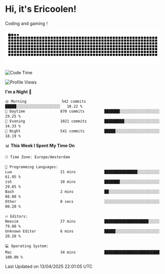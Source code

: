 # Hi, it's Ericoolen!
Coding and gaming！

<picture>
  <source media="(prefers-color-scheme: dark)" srcset="https://raw.githubusercontent.com/Eric-Song-Nop/Eric-Song-Nop/output/github-contribution-grid-snake-dark.svg">
  <source media="(prefers-color-scheme: light)" srcset="https://raw.githubusercontent.com/Eric-Song-Nop/Eric-Song-Nop/output/github-contribution-grid-snake.svg">
  <img alt="github contribution grid snake animation" src="https://raw.githubusercontent.com/Eric-Song-Nop/Eric-Song-Nop/output/github-contribution-grid-snake.svg">
</picture>

<!--START_SECTION:waka-->
![Code Time](http://img.shields.io/badge/Code%20Time-1%2C804%20hrs%2057%20mins-blue)

![Profile Views](http://img.shields.io/badge/Profile%20Views-1-blue)

**I'm a Night 🦉** 

```text
🌞 Morning                542 commits         █████░░░░░░░░░░░░░░░░░░░░   18.22 % 
🌆 Daytime                870 commits         ███████░░░░░░░░░░░░░░░░░░   29.25 % 
🌃 Evening                1021 commits        █████████░░░░░░░░░░░░░░░░   34.33 % 
🌙 Night                  541 commits         █████░░░░░░░░░░░░░░░░░░░░   18.19 % 
```


📊 **This Week I Spent My Time On** 

```text
🕑︎ Time Zone: Europe/Amsterdam

💬 Programming Languages: 
Lua                      21 mins             ███████████████░░░░░░░░░░   61.95 % 
zsh                      10 mins             ███████░░░░░░░░░░░░░░░░░░   29.85 % 
Bash                     2 mins              ██░░░░░░░░░░░░░░░░░░░░░░░   08.00 % 
Other                    0 secs              ░░░░░░░░░░░░░░░░░░░░░░░░░   00.20 % 

🔥 Editors: 
Neovim                   27 mins             ████████████████████░░░░░   79.80 % 
Unknown Editor           6 mins              █████░░░░░░░░░░░░░░░░░░░░   20.20 % 

💻 Operating System: 
Mac                      34 mins             █████████████████████████   100.00 % 
```


 Last Updated on 13/04/2025 22:01:05 UTC
<!--END_SECTION:waka-->
